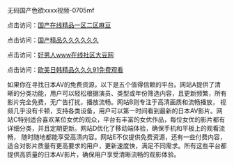 无码国产色欲xxxx视频-0705mf

点击访问：<a href="https://rtj-3zo.pages.dev/">国产在线精品一区二区麻豆</a>

点击访问：<a href="https://vassv.pages.dev/">国产精品久久久久久久</a>

点击访问：<a href="https://gsd-agv.pages.dev/">好男人www在线社区大豆网</a>

点击访问：<a href="https://gda-c7m.pages.dev/">欧美日韩精品久久久91免费观看</a>

如果你在寻找日本AV的免费资源，以下是五个值得信赖的平台。网站A提供了清晰的分类功能，用户可以轻松根据演员、类型或年份筛选内容，且更新频繁，所有影片完全免费，无广告打扰，播放流畅。网站B则专注于高清画质和流畅播放，
视频几乎没有卡顿，支持各类设备，用户可以第一时间看到最新的日本AV影片。网站C特别适合喜欢某位女优的观众，平台有丰富的女优作品，每位女优的影片都有详细分类，并且定期更新。网站D优化了移动端体验，确保手机和平板上的观看流畅，
随时随地都能享受高清内容。网站E不仅提供免费资源，还有一些付费内容，适合对影片质量有更高要求的用户，更新速度快，满足不同需求。所有这些平台都提供高质量的日本AV影片，确保用户享受清晰流畅的观影体验。

<span style="display:none;">[Canonical link](https://github.com/mm20250705/mm5 ）</span>
